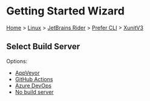 # Getting Started Wizard

[Home](/docs/wiz/readme.md) > [Linux](Linux.md) > [JetBrains Rider](Linux_Rider.md) > [Prefer CLI](Linux_Rider_Cli.md) > [XunitV3](Linux_Rider_Cli_XunitV3.md)

## Select Build Server

Options:
 * [AppVeyor](Linux_Rider_Cli_XunitV3_AppVeyor.md)
 * [GitHub Actions](Linux_Rider_Cli_XunitV3_GitHubActions.md)
 * [Azure DevOps](Linux_Rider_Cli_XunitV3_AzureDevOps.md)
 * [No build server](Linux_Rider_Cli_XunitV3_None.md)
